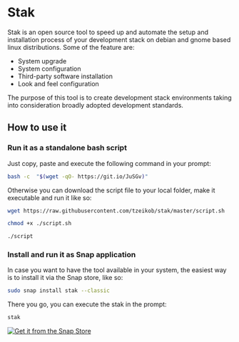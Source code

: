 # Stak

Stak is an open source tool to speed up and automate the setup and installation process of your development stack on debian and gnome based linux distributions. Some of the feature are:

* System upgrade
* System configuration
* Third-party software installation
* Look and feel configuration

The purpose of this tool is to create development stack environments taking into consideration broadly adopted development standards.

## How to use it

### Run it as a standalone bash script

Just copy, paste and execute the following command in your prompt:

```sh
bash -c  "$(wget -qO- https://git.io/JuSGv)"
```

Otherwise you can download the script file to your local folder, make it executable and run it like so:

```sh
wget https://raw.githubusercontent.com/tzeikob/stak/master/script.sh

chmod +x ./script.sh

./script
```

### Install and run it as Snap application

In case you want to have the tool available in your system, the easiest way is to install it via the Snap store, like so:

```sh
sudo snap install stak --classic
```

There you go, you can execute the stak in the prompt:

```sh
stak
```

[![Get it from the Snap Store](https://snapcraft.io/static/images/badges/en/snap-store-black.svg)](https://snapcraft.io/stak)